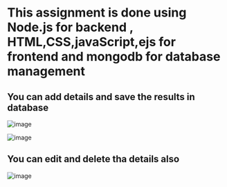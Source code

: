 # This assignment is done using Node.js for backend , HTML,CSS,javaScript,ejs for frontend  and mongodb for database management

## You can add details and save the results in database
![image](https://github.com/user-attachments/assets/16310bd4-638f-4684-aecc-a25d3aa05ee4)

![image](https://github.com/user-attachments/assets/f654b69c-6567-46a7-8ae9-7c3d00b7d94a)

## You can edit and delete tha details also
![image](https://github.com/user-attachments/assets/689114a2-0496-4e2e-b9e9-9de3aecb5b99)
